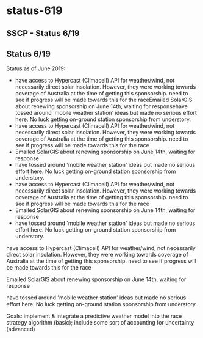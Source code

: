 # status-619

## SSCP - Status 6/19

## Status 6/19

Status as of June 2019:

* have access to Hypercast (Climacell) API for weather/wind, not necessarily direct solar insolation. However, they were working towards coverage of Australia at the time of getting this sponsorship. need to see if progress will be made towards this for the raceEmailed SolarGIS about renewing sponsorship on June 14th, waiting for responsehave tossed around 'mobile weather station' ideas but made no serious effort here. No luck getting on-ground station sponsorship from understory.&#x20;
* have access to Hypercast (Climacell) API for weather/wind, not necessarily direct solar insolation. However, they were working towards coverage of Australia at the time of getting this sponsorship. need to see if progress will be made towards this for the race
* Emailed SolarGIS about renewing sponsorship on June 14th, waiting for response
* have tossed around 'mobile weather station' ideas but made no serious effort here. No luck getting on-ground station sponsorship from understory.&#x20;
* have access to Hypercast (Climacell) API for weather/wind, not necessarily direct solar insolation. However, they were working towards coverage of Australia at the time of getting this sponsorship. need to see if progress will be made towards this for the race
* Emailed SolarGIS about renewing sponsorship on June 14th, waiting for response
* have tossed around 'mobile weather station' ideas but made no serious effort here. No luck getting on-ground station sponsorship from understory.&#x20;

have access to Hypercast (Climacell) API for weather/wind, not necessarily direct solar insolation. However, they were working towards coverage of Australia at the time of getting this sponsorship. need to see if progress will be made towards this for the race

Emailed SolarGIS about renewing sponsorship on June 14th, waiting for response

have tossed around 'mobile weather station' ideas but made no serious effort here. No luck getting on-ground station sponsorship from understory.&#x20;

Goals: implement & integrate a predictive weather model into the race strategy algorithm (basic); include some sort of accounting for uncertainty (advanced)

